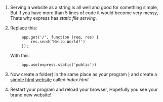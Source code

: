 1. Serving a website as a string is all well and good for something simple, But if you have more than 5 lines of code it would become very messy, Thats why express has _static file serving_.
2. Replace this:

   ```
        app.get('/', function (req, res) {
            res.send('Hello World!')
        });
   ```

   With this:

   ```
        app.use(express.static('public'))
   ```

3. Now create a folder\( In the same place as your program \) and create a [simple html website](https://www.gitbook.com/book/coderdojo/beginner-html-css/details) called _index.html_.

4. Restart your program and reload your browser, Hopefully you see your brand new website! 



